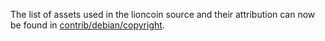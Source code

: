 The list of assets used in the lioncoin source and their attribution can now be found in [contrib/debian/copyright](../contrib/debian/copyright).
